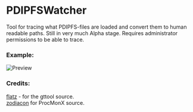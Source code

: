# PDIPFSWatcher

Tool for tracing what PDIPFS-files are loaded and convert them to human readable paths. Still in very much Alpha stage. Requires administrator permissions to be able to trace.

### Example:
![Preview](https://cdn.discordapp.com/attachments/644441514755227648/743152271092613240/unknown.png)

### Credits:  
[flatz](https://github.com/flatz/gttool) - for the gttool source.  
[zodiacon](https://github.com/zodiacon/ProcMonX) for ProcMonX source.  
